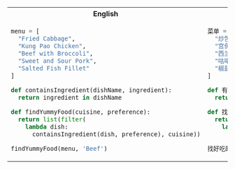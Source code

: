 <table>
<tr>
<th> English </th>
<th> Chinese </th>
</tr>
<tr>
<td>

```python
menu = [
  "Fried Cabbage",
  "Kung Pao Chicken",
  "Beef with Broccoli",
  "Sweet and Sour Pork",
  "Salted Fish Fillet"
]

def containsIngredient(dishName, ingredient):
  return ingredient in dishName

def findYummyFood(cuisine, preference):
  return list(filter(
    lambda dish:
      containsIngredient(dish, preference), cuisine))

findYummyFood(menu, 'Beef')
```

</td>
<td>

```python
菜单 = [
  "炒包菜",
  "宫保鸡丁",
  "西兰花牛肉",
  "咕咾肉",
  "椒盐鱼片"
]

def 有配料(菜名, 配料):
  return 配料 in 菜名

def 找好吃的(美食, 喜好):
  return list(filter(
    lambda 菜:
      有配料(菜, 喜好), 美食))

找好吃的(菜单, '牛')
```

</td>
</tr>
</table>